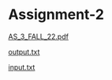 # Assignment-2

[AS_3_FALL_22.pdf](https://github.com/SerhatAkbulut1/Assignment-2/files/11971566/AS_3_FALL_22.pdf)

[output.txt](https://github.com/SerhatAkbulut1/Assignment-2/files/11971576/output.txt)

[input.txt](https://github.com/SerhatAkbulut1/Assignment-2/files/11971574/input.txt)
